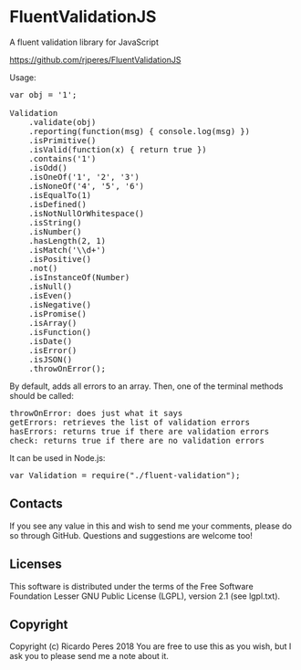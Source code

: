 # FluentValidationJS
A fluent validation library for JavaScript

https://github.com/rjperes/FluentValidationJS

Usage:

<pre>
var obj = '1';

Validation
	.validate(obj)
	.reporting(function(msg) { console.log(msg) })
	.isPrimitive()
	.isValid(function(x) { return true })
	.contains('1')
	.isOdd()
	.isOneOf('1', '2', '3')
	.isNoneOf('4', '5', '6')
	.isEqualTo(1)
	.isDefined()
	.isNotNullOrWhitespace()
	.isString()
	.isNumber()
	.hasLength(2, 1)
	.isMatch('\\d+')
	.isPositive()
	.not()
	.isInstanceOf(Number)
	.isNull()
	.isEven()
	.isNegative()
	.isPromise()
	.isArray()
	.isFunction()
	.isDate()
	.isError()
	.isJSON()
	.throwOnError();
</pre>

By default, adds all errors to an array. Then, one of the terminal methods should be called:

<pre>
throwOnError: does just what it says
getErrors: retrieves the list of validation errors
hasErrors: returns true if there are validation errors
check: returns true if there are no validation errors
</pre>

It can be used in Node.js:

<pre>
var Validation = require("./fluent-validation");
</pre>

## Contacts
If you see any value in this and wish to send me your comments, please do so through GitHub. Questions and suggestions are welcome too!

## Licenses
This software is distributed under the terms of the Free Software Foundation Lesser GNU Public License (LGPL), version 2.1 (see lgpl.txt).

## Copyright
Copyright (c) Ricardo Peres 2018
You are free to use this as you wish, but I ask you to please send me a note about it.
